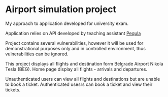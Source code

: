 # Airport simulation project

My approach to application developed for university exam.

Application relies on API developed by teaching assistant [Pequla](https://github.com/Pequla)

Project contains several vulnerabilities, however it will be used for demonstrational purposes only and in controlled environment, thus vulnerabilities can be ignored.

This project displays all flights and destination form Belgrade Airport Nikola Tesla (BEG). Home page display all flights - arrivals and departures.

Unauthenticated users can view all flights and destinations but are unable to book a ticket. Authenticated usesrs can book a ticket and view their tickets.
